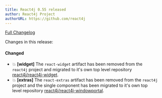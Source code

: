 ```yaml
---
title: React4j 0.55 released
author: React4j Project
authorURL: https://github.com/react4j
---
```


[Full Changelog](https://github.com/react4j/react4j/compare/v0.54...v0.55)

Changes in this release:

#### Changed
* 💥 **\[widget\]** The `react-widget` artifact has been removed from the `react4j` project and migrated
  to it's own top level repository [react4j/react4j-widget](https://github.com/react4j/react4j-widget).
* 💥 **\[extras\]** The `react-extras` artifact has been removed from the `react4j` project and the single
  component has been migrated to it's own top level repository [react4j/react4j-windowportal](https://github.com/react4j/react4j-windowportal).
